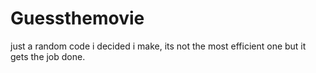 # Guessthemovie
just a random code i decided i make, its not the most efficient one but it gets the job done.
